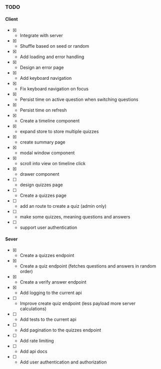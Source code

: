 ### TODO

#### Client

- [x] - Integrate with server
- [x] - Shuffle based on seed or random
- [x] - Add loading and error handling
- [x] - Design an error page
- [x] - Add keyboard navigation
- [x] - Fix keyboard navigation on focus
- [x] - Persist time on active question when switching questions
- [x] - Persist time on refresh
- [x] - Create a timeline component
- [x] - expand store to store multiple quizzes
- [x] - create summary page
- [x] - modal window component
- [x] - scroll into view on timeline click
- [x] - drawer component
- [ ] - design quizzes page
- [ ] - Create a quizzes page
- [ ] - add an route to create a quiz (admin only)
- [ ] - make some quizzes, meaning questions and answers
  <!-- !NEXT STAGE -->
- [ ] - support user authentication

#### Sever

- [x] - Create a quizzes endpoint
- [x] - Create a quiz endpoint (fetches questions and answers in random order)
- [x] - Create a verify answer endpoint
- [x] - Add logging to the current api
- [ ] - Improve create quiz endpoint (less payload more server calculations)
- [ ] - Add tests to the current api
- [ ] - Add pagination to the quizzes endpoint
- [ ] - Add rate limiting
- [ ] - Add api docs
  <!-- !NEXT STAGE -->
- [ ] - Add user authentication and authorization
